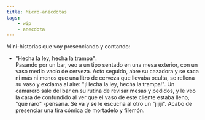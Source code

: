 ```yaml
---
title: Micro-anécdotas
tags: 
    - wip
    - anecdota
---
```

Mini-historias que voy presenciando y contando:  


- "Hecha la ley, hecha la trampa":   
Pasando por un bar, veo a un tipo sentado en una mesa exterior, con un vaso medio vacío de cerveza. Acto seguido, abre su cazadora y se saca ni más ni menos que una litro  de cerveza que llevaba oculta, se rellena su vaso y exclama al aire: "¡Hecha la ley, hecha la trampa!". Un camarero sale del bar en su rutina de revisar mesas y pedidos, y le veo la cara de confundido al ver que el vaso de este cliente estaba lleno, "qué raro" -pensaría. Se va y se le escucha al otro un "jijiji". Acabo de presenciar una tira cómica de mortadelo y filemón.